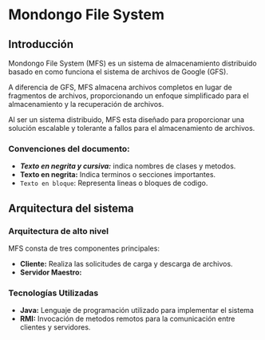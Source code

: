 # Mondongo File System

## Introducción

Mondongo File System (MFS) es un sistema de almacenamiento distribuido basado en como funciona el sistema de archivos de Google (GFS).

A diferencia de GFS, MFS almacena archivos completos en lugar de fragmentos de archivos, proporcionando un enfoque simplificado para el almacenamiento y la recuperación de archivos.

Al ser un sistema distribuido, MFS esta diseñado para proporcionar una solución escalable y tolerante a fallos para el almacenamiento de archivos.

### Convenciones del documento:

- ***Texto en negrita y cursiva:*** indica nombres de clases y metodos.
- **Texto en negrita:** Indica terminos o secciones importantes.
- `Texto en bloque`: Representa lineas o bloques de codigo.

## Arquitectura del sistema

### Arquitectura de alto nivel

MFS consta de tres componentes principales:

- **Cliente:** Realiza las solicitudes de carga y descarga de archivos.
- **Servidor Maestro:**

### Tecnologías Utilizadas

- **Java:** Lenguaje de programación utilizado para implementar el sistema
- **RMI:** Invocación de metodos remotos para la comunicación entre clientes y servidores.

